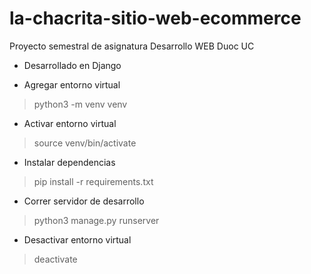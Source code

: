 # la-chacrita-sitio-web-ecommerce
Proyecto semestral de asignatura Desarrollo WEB Duoc UC
- Desarrollado en Django


- Agregar entorno virtual
> python3 -m venv venv

- Activar entorno virtual
>source venv/bin/activate

- Instalar dependencias
>pip install -r requirements.txt

- Correr servidor de desarrollo
>python3 manage.py runserver

- Desactivar entorno virtual
>deactivate 